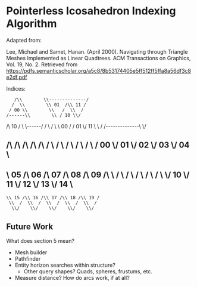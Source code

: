 # Pointerless Icosahedron Indexing Algorithm
Adapted from:

Lee, Michael and Samet, Hanan. (April 2000). Navigating through Triangle Meshes Implemented as Linear Quadtrees.
    ACM Transactions on Graphics, Vol. 19, No. 2.
    Retrieved from
    https://pdfs.semanticscholar.org/a5c8/8b53174405e5ff512ff5ffa8a56df3c8e2df.pdf

Indices:

       /\\        \\--------------/
      /  \\        \\ 01  /\\ 11 /
     / 00 \\        \\   /  \\  /
    /------\\        \\ / 10 \\/
   /\\ 10 / \\        \\------/
  /  \\  /   \\        \\ 00 /
 / 01 \\/ 11  \\        \\  /
/--------------\\        \\/

  /\\    /\\    /\\    /\\    /\\
 /  \\  /  \\  /  \\  /  \\  /  \\
/ 00 \\/ 01 \\/ 02 \\/ 03 \\/ 04 \\
-----------------------------------
\\ 05 /\\ 06 /\\ 07 /\\ 08 /\\ 09 /\\
 \\  /  \\  /  \\  /  \\  /  \\  /  \\
  \\/ 10 \\/ 11 \\/ 12 \\/ 13 \\/ 14 \\
   ------------------------------------
    \\ 15 /\\ 16 /\\ 17 /\\ 18 /\\ 19 /
     \\  /  \\  /  \\  /  \\  /  \\  /
      \\/    \\/    \\/    \\/    \\/

## Future Work
What does section 5 mean?

- Mesh builder
- Pathfinder
- Entity horizon searches within structure?
    - Other query shapes? Quads, spheres, frustums, etc.
- Measure distance? How do arcs work, if at all?
